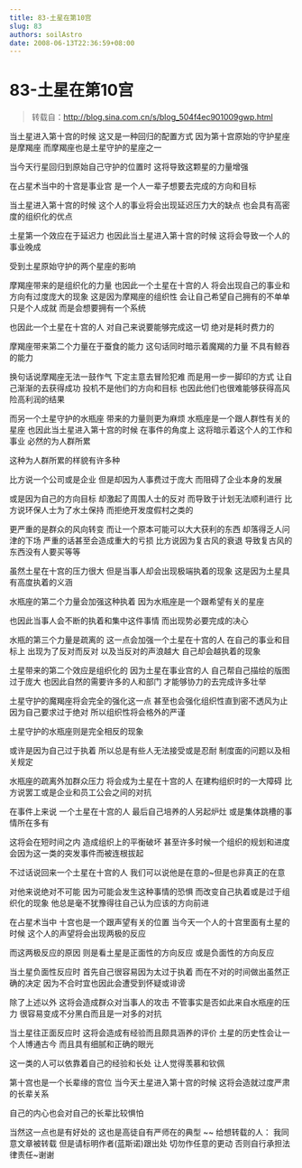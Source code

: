 ```yaml
---
title: 83-土星在第10宫
slug: 83
authors: soilAstro
date: 2008-06-13T22:36:59+08:00
---
```

# 83-土星在第10宫

> 转载自：http://blog.sina.com.cn/s/blog_504f4ec901009gwp.html

当土星进入第十宫的时候
这又是一种回归的配置方式
因为第十宫原始的守护星座是摩羯座
而摩羯座也是土星守护的星座之一


当今天行星回归到原始自己守护的位置时
这将导致这颗星的力量增强


在占星术当中的十宫是事业宫
是一个人一辈子想要去完成的方向和目标


当土星进入第十宫的时候
这个人的事业将会出现延迟压力大的缺点
也会具有高密度的组织化的优点


土星第一个效应在于延迟力
也因此当土星进入第十宫的时候
这将会导致一个人的事业晚成


受到土星原始守护的两个星座的影响


摩羯座带来的是组织化的力量
也因此一个土星在十宫的人
将会出现自己的事业和方向有过度庞大的现象
这是因为摩羯座的组织性
会让自己希望自己拥有的不单单只是个人成就
而是会想要拥有一个系统


也因此一个土星在十宫的人
对自己来说要能够完成这一切
绝对是耗时费力的


摩羯座带来第二个力量在于蚕食的能力
这句话同时暗示着魔羯的力量
不具有鲸吞的能力


换句话说摩羯座无法一鼓作气
下定主意去冒险犯难
而是用一步一脚印的方式
让自己渐渐的去获得成功
投机不是他们的方向和目标
也因此他们也很难能够获得高风险高利润的结果


而另一个土星守护的水瓶座
带来的力量则更为麻烦
水瓶座是一个跟人群性有关的星座
也因此当土星进入第十宫的时候
在事件的角度上
这将暗示着这个人的工作和事业
必然的为人群所累


这种为人群所累的样貌有许多种


比方说一个公司或是企业
但是却因为人事费过于庞大
而阻碍了企业本身的发展


或是因为自己的方向目标
却激起了周围人士的反对
而导致于计划无法顺利进行
比方说环保人士为了水土保持
而拒绝开发度假村之类的


更严重的是群众的风向转变
而让一个原本可能可以大大获利的东西
却落得乏人问津的下场
严重的话甚至会造成重大的亏损
比方说因为复古风的衰退
导致复古风的东西没有人要买等等


虽然土星在十宫的压力很大
但是当事人却会出现极端执着的现象
这是因为土星具有高度执着的义涵


水瓶座的第二个力量会加强这种执着
因为水瓶座是一个跟希望有关的星座


也因此当事人会不断的执着和集中这件事情
而出现势必要完成的决心


水瓶的第三个力量是疏离的
这一点会加强一个土星在十宫的人
在自己的事业和目标上
出现为了反对而反对
以及当反对的声浪越大
自己却会越执着的现象


土星带来的第二个效应是组织化的
因为土星在事业宫的人
自己帮自己描绘的版图过于庞大
也因此自然的需要许多的人和部门
才能够协力的去完成许多壮举


土星守护的魔羯座将会完全的强化这一点
甚至也会强化组织性直到密不透风为止
因为自己要求过于绝对
所以组织性将会格外的严谨


土星守护的水瓶座则是完全相反的现象


或许是因为自己过于执着
所以总是有些人无法接受或是忍耐
制度面的问题以及相关规定


水瓶座的疏离外加群众压力
将会成为土星在十宫的人
在建构组织时的一大障碍
比方说罢工或是企业和员工公会之间的对抗


在事件上来说
一个土星在十宫的人
最后自己培养的人另起炉灶
或是集体跳槽的事情所在多有


这将会在短时间之内
造成组织上的平衡破坏
甚至许多时候一个组织的规划和进度
会因为这一类的突发事件而被连根拔起


不过话说回来一个土星在十宫的人
我们可以说他是在意的~但是也非真正的在意


对他来说绝对不可能
因为可能会发生这种事情的恐惧
而改变自己执着或是过于组织化的现象
他总是毫不犹豫得往自己认为应该的方向前进


在占星术当中
十宫也是一个跟声望有关的位置
当今天一个人的十宫里面有土星的时候
这个人的声望将会出现两极的反应


而这两极反应的原因
则是看土星是正面性的方向反应
或是负面性的方向反应


当土星负面性反应时
首先自己很容易因为太过于执着
而在不对的时间做出虽然正确的决定
因为不合时宜也因此会遭受到怀疑或诽谤


除了上述以外
这将会造成群众对当事人的攻击
不管事实是否如此来自水瓶座的压力
很容易变成不分黑白而且是一对多的对抗


当土星往正面反应时
这将会造成有经验而且颇具涵养的评价
土星的历史性会让一个人博通古今
而且具有细腻和正确的眼光


这一类的人可以依靠着自己的经验和长处
让人觉得羡慕和钦佩


第十宫也是一个长辈缘的宫位
当今天土星进入第十宫的时候
这将会造就过度严肃的长辈关系


自己的内心也会对自己的长辈比较惧怕


当然这一点也是有好处的
这也是高徒自有严师在的典型
~~
给想转载的人：
我同意文章被转载
但是请标明作者(蓝斯诺)跟出处
切勿作任意的更动
否则自行承担法律责任~谢谢


 


  